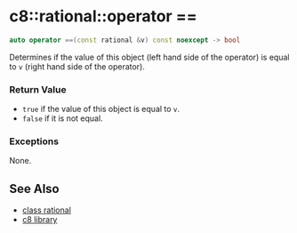 # c8::rational::operator == #

```cpp
auto operator ==(const rational &v) const noexcept -> bool
```

Determines if the value of this object (left hand side of the operator) is equal to `v` (right hand side of the operator).

### Return Value ###

* `true` if the value of this object is equal to `v`.
* `false` if it is not equal.

### Exceptions ###

None.

## See Also ##

* [class rational](c8_rational)
* [c8 library](c8)

